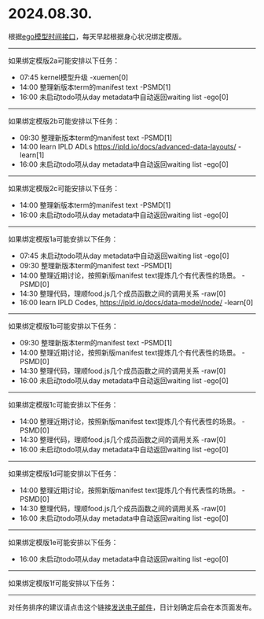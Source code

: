 # 2024.08.30.

根据[ego模型时间接口](https://gitee.com/hyg/blog/blob/master/timeflow.md)，每天早起根据身心状况绑定模版。

---
如果绑定模版2a可能安排以下任务：

- 07:45	kernel模型升级 -xuemen[0]
- 14:00	整理新版本term的manifest text -PSMD[1]
- 16:00	未启动todo项从day metadata中自动返回waiting list -ego[0]

---
如果绑定模版2b可能安排以下任务：

- 09:30	整理新版本term的manifest text -PSMD[1]
- 14:00	learn IPLD ADLs https://ipld.io/docs/advanced-data-layouts/ -learn[1]
- 16:00	未启动todo项从day metadata中自动返回waiting list -ego[0]

---
如果绑定模版2c可能安排以下任务：

- 14:00	整理新版本term的manifest text -PSMD[1]
- 16:00	未启动todo项从day metadata中自动返回waiting list -ego[0]

---
如果绑定模版1a可能安排以下任务：

- 07:45	未启动todo项从day metadata中自动返回waiting list -ego[0]
- 09:30	整理新版本term的manifest text -PSMD[1]
- 14:00	整理近期讨论，按照新版manifest text提炼几个有代表性的场景。 -PSMD[0]
- 14:30	整理代码，理顺food.js几个成员函数之间的调用关系 -raw[0]
- 16:00	learn IPLD Codes, https://ipld.io/docs/data-model/node/ -learn[0]

---
如果绑定模版1b可能安排以下任务：

- 09:30	整理新版本term的manifest text -PSMD[1]
- 14:00	整理近期讨论，按照新版manifest text提炼几个有代表性的场景。 -PSMD[0]
- 14:30	整理代码，理顺food.js几个成员函数之间的调用关系 -raw[0]
- 16:00	未启动todo项从day metadata中自动返回waiting list -ego[0]

---
如果绑定模版1c可能安排以下任务：

- 14:00	整理近期讨论，按照新版manifest text提炼几个有代表性的场景。 -PSMD[0]
- 14:30	整理代码，理顺food.js几个成员函数之间的调用关系 -raw[0]
- 16:00	未启动todo项从day metadata中自动返回waiting list -ego[0]

---
如果绑定模版1d可能安排以下任务：

- 14:00	整理近期讨论，按照新版manifest text提炼几个有代表性的场景。 -PSMD[0]
- 14:30	整理代码，理顺food.js几个成员函数之间的调用关系 -raw[0]
- 16:00	未启动todo项从day metadata中自动返回waiting list -ego[0]

---
如果绑定模版1e可能安排以下任务：

- 16:00	未启动todo项从day metadata中自动返回waiting list -ego[0]

---
如果绑定模版1f可能安排以下任务：


---
对任务排序的建议请点击这个链接<a href="mailto:huangyg@mars22.com?subject=关于2024.08.30.任务排序的建议&body=date: 2024.08.30.%0D%0Afile: ../../blog/release/time/d.20240830.md%0D%0A---请勿修改邮件主题及以上内容---%0D%0A">发送电子邮件</a>，日计划确定后会在本页面发布。